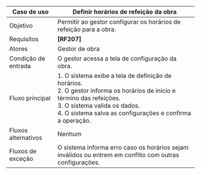 | Caso de uso       | Definir horários de refeição da obra                |
|-------------------|----------------------------------------------------|
| Objetivo          | Permitir ao gestor configurar os horários de refeição para a obra. |
| Requisitos        | **[RF207]**                                        |
| Atores            | Gestor de obra                                     |
| Condição de entrada | O gestor acessa a tela de configuração da obra.  |
| Fluxo principal   | 1. O sistema exibe a tela de definição de horários.<br>2. O gestor informa os horários de início e término das refeições.<br>3. O sistema valida os dados.<br>4. O sistema salva as configurações e confirma a operação. |
| Fluxos alternativos | Nenhum                                           |
| Fluxos de exceção | O sistema informa erro caso os horários sejam inválidos ou entrem em conflito com outras configurações. |
